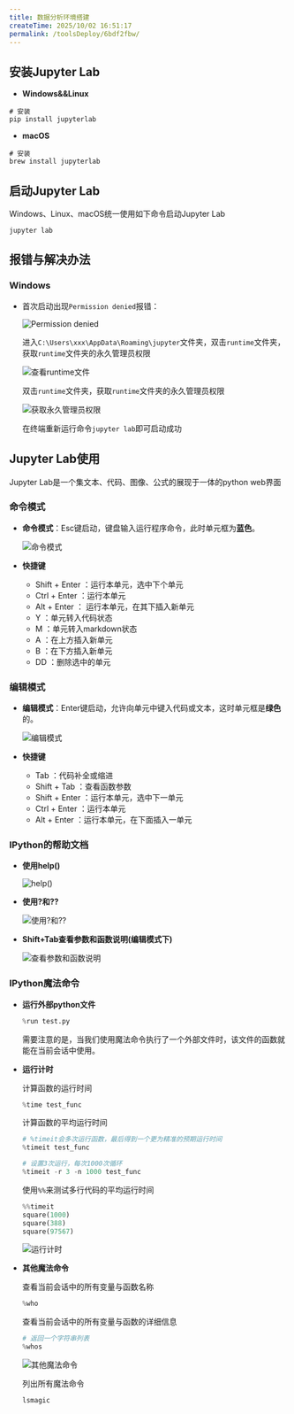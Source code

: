 ```yaml
---
title: 数据分析环境搭建
createTime: 2025/10/02 16:51:17
permalink: /toolsDeploy/6bdf2fbw/
---
```




## 安装Jupyter Lab
- **Windows&&Linux**
```shell
# 安装
pip install jupyterlab
```

- **macOS**
```shell
# 安装
brew install jupyterlab
```

## 启动Jupyter Lab

Windows、Linux、macOS统一使用如下命令启动Jupyter Lab

```shell
jupyter lab
```

## 报错与解决办法

### **Windows**
  - 首次启动出现`Permission denied`报错：

    ![Permission denied](https://raw.githubusercontent.com/AliceSpring123/img/main/Snipaste_2025-05-17_10-42-43.png)
    
    进入`C:\Users\xxx\AppData\Roaming\jupyter`文件夹，双击`runtime`文件夹，获取`runtime`文件夹的永久管理员权限

    ![查看runtime文件](https://raw.githubusercontent.com/AliceSpring123/img/main/runtime%E6%96%87%E4%BB%B6.png)

    双击`runtime`文件夹，获取`runtime`文件夹的永久管理员权限

    ![获取永久管理员权限](https://raw.githubusercontent.com/AliceSpring123/img/main/Snipaste_2025-05-17_10-48-12.png)

    在终端重新运行命令`jupyter lab`即可启动成功

## Jupyter Lab使用
Jupyter Lab是一个集文本、代码、图像、公式的展现于一体的python web界面

### 命令模式


- **命令模式**：Esc键启动，键盘输入运行程序命令，此时单元框为**蓝色**。

  ![命令模式]()

- **快捷键**
  - Shift + Enter ：运行本单元，选中下个单元
  - Ctrl + Enter ：运行本单元
  - Alt + Enter ： 运行本单元，在其下插入新单元
  - Y ：单元转入代码状态
  - M ：单元转入markdown状态
  - A ：在上方插入新单元
  - B ：在下方插入新单元
  - DD ：删除选中的单元


### 编辑模式

- **编辑模式**：Enter键启动，允许向单元中键入代码或文本，这时单元框是**绿色**的。

  ![编辑模式]()

- **快捷键**
  - Tab ：代码补全或缩进
  - Shift + Tab ：查看函数参数
  - Shift + Enter ：运行本单元，选中下一单元
  - Ctrl + Enter ：运行本单元
  - Alt + Enter ：运行本单元，在下面插入一单元


### IPython的帮助文档
- **使用help()**

  ![help()](https://raw.githubusercontent.com/AliceSpring123/img/main/help%E5%B8%AE%E5%8A%A9%E6%96%87%E6%A1%A3.png)

- **使用?和??**

  ![使用?和??](https://raw.githubusercontent.com/AliceSpring123/img/main/%E6%9F%A5%E7%9C%8B%E5%B8%AE%E5%8A%A9%E6%96%87%E6%A1%A32.png)

- **Shift+Tab查看参数和函数说明(编辑模式下)**

  ![查看参数和函数说明](https://raw.githubusercontent.com/AliceSpring123/img/main/%E6%9F%A5%E7%9C%8B%E5%87%BD%E6%95%B0%E5%8F%82%E6%95%B0%E8%AF%B4%E6%98%8E.png)


### IPython魔法命令
- **运行外部python文件**
  ```python
  %run test.py
  ```
  需要注意的是，当我们使用魔法命令执行了一个外部文件时，该文件的函数就能在当前会话中使用。

- **运行计时**

  计算函数的运行时间
  ```python
  %time test_func
  ```
  计算函数的平均运行时间
  ```python
  # %timeit会多次运行函数，最后得到一个更为精准的预期运行时间
  %timeit test_func

  # 设置3次运行，每次1000次循环
  %timeit -r 3 -n 1000 test_func
  ```
  使用`%%`来测试多行代码的平均运行时间
  ```python
  %%timeit
  square(1000)
  square(388)
  square(97567)
  ```

  ![运行计时](https://raw.githubusercontent.com/AliceSpring123/img/main/%E8%BF%90%E8%A1%8C%E8%AE%A1%E6%97%B6.png)

- **其他魔法命令**

  查看当前会话中的所有变量与函数名称

  ```python
  %who
  ```

  查看当前会话中的所有变量与函数的详细信息

  ```python
  # 返回一个字符串列表
  %whos
  ```
  
  ![其他魔法命令](https://raw.githubusercontent.com/AliceSpring123/img/main/%E5%85%B6%E4%BB%96%E9%AD%94%E6%B3%95%E5%91%BD%E4%BB%A4.png)

  列出所有魔法命令

  ```python
  lsmagic
  ```

